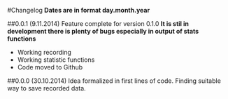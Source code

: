 #Changelog
**Dates are in format day.month.year**

##0.0.1 (9.11.2014)
Feature complete for version 0.1.0
**It is stil in development there is plenty of bugs especially in output of stats functions**
* Working recording
* Working statistic functions
* Code moved to Github

##0.0.0 (30.10.2014)
Idea formalized in first lines of code. Finding suitable way to save recorded data.
